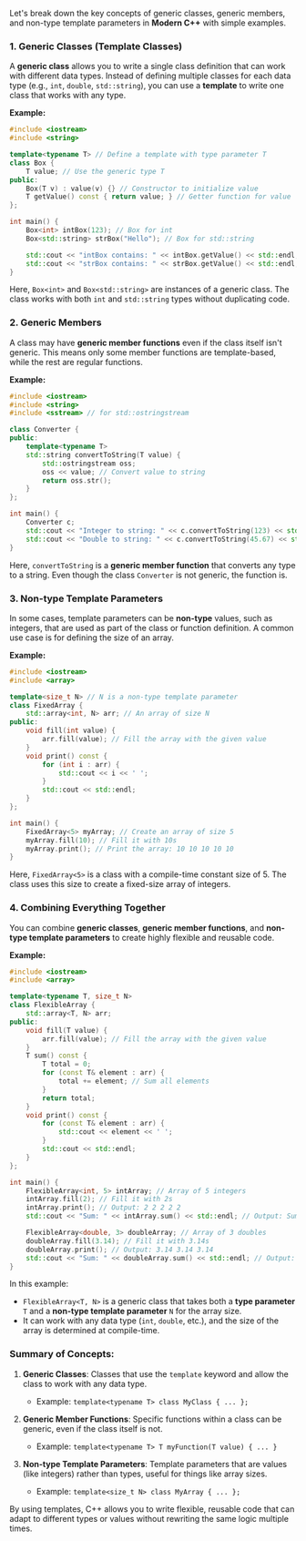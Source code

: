 Let's break down the key concepts of generic classes, generic members, and non-type template parameters in **Modern C++** with simple examples.

### 1. **Generic Classes (Template Classes)**

A **generic class** allows you to write a single class definition that can work with different data types. Instead of defining multiple classes for each data type (e.g., `int`, `double`, `std::string`), you can use a **template** to write one class that works with any type.

**Example:**

```cpp
#include <iostream>
#include <string>

template<typename T> // Define a template with type parameter T
class Box {
    T value; // Use the generic type T
public:
    Box(T v) : value(v) {} // Constructor to initialize value
    T getValue() const { return value; } // Getter function for value
};

int main() {
    Box<int> intBox(123); // Box for int
    Box<std::string> strBox("Hello"); // Box for std::string

    std::cout << "intBox contains: " << intBox.getValue() << std::endl;
    std::cout << "strBox contains: " << strBox.getValue() << std::endl;
}
```

Here, `Box<int>` and `Box<std::string>` are instances of a generic class. The class works with both `int` and `std::string` types without duplicating code.

### 2. **Generic Members**

A class may have **generic member functions** even if the class itself isn't generic. This means only some member functions are template-based, while the rest are regular functions.

**Example:**

```cpp
#include <iostream>
#include <string>
#include <sstream> // for std::ostringstream

class Converter {
public:
    template<typename T>
    std::string convertToString(T value) {
        std::ostringstream oss;
        oss << value; // Convert value to string
        return oss.str();
    }
};

int main() {
    Converter c;
    std::cout << "Integer to string: " << c.convertToString(123) << std::endl;
    std::cout << "Double to string: " << c.convertToString(45.67) << std::endl;
}
```

Here, `convertToString` is a **generic member function** that converts any type to a string. Even though the class `Converter` is not generic, the function is.

### 3. **Non-type Template Parameters**

In some cases, template parameters can be **non-type** values, such as integers, that are used as part of the class or function definition. A common use case is for defining the size of an array.

**Example:**

```cpp
#include <iostream>
#include <array>

template<size_t N> // N is a non-type template parameter
class FixedArray {
    std::array<int, N> arr; // An array of size N
public:
    void fill(int value) {
        arr.fill(value); // Fill the array with the given value
    }
    void print() const {
        for (int i : arr) {
            std::cout << i << ' ';
        }
        std::cout << std::endl;
    }
};

int main() {
    FixedArray<5> myArray; // Create an array of size 5
    myArray.fill(10); // Fill it with 10s
    myArray.print(); // Print the array: 10 10 10 10 10
}
```

Here, `FixedArray<5>` is a class with a compile-time constant size of 5. The class uses this size to create a fixed-size array of integers.

### 4. **Combining Everything Together**

You can combine **generic classes**, **generic member functions**, and **non-type template parameters** to create highly flexible and reusable code.

**Example:**

```cpp
#include <iostream>
#include <array>

template<typename T, size_t N>
class FlexibleArray {
    std::array<T, N> arr;
public:
    void fill(T value) {
        arr.fill(value); // Fill the array with the given value
    }
    T sum() const {
        T total = 0;
        for (const T& element : arr) {
            total += element; // Sum all elements
        }
        return total;
    }
    void print() const {
        for (const T& element : arr) {
            std::cout << element << ' ';
        }
        std::cout << std::endl;
    }
};

int main() {
    FlexibleArray<int, 5> intArray; // Array of 5 integers
    intArray.fill(2); // Fill it with 2s
    intArray.print(); // Output: 2 2 2 2 2
    std::cout << "Sum: " << intArray.sum() << std::endl; // Output: Sum: 10

    FlexibleArray<double, 3> doubleArray; // Array of 3 doubles
    doubleArray.fill(3.14); // Fill it with 3.14s
    doubleArray.print(); // Output: 3.14 3.14 3.14
    std::cout << "Sum: " << doubleArray.sum() << std::endl; // Output: Sum: 9.42
}
```

In this example:
- `FlexibleArray<T, N>` is a generic class that takes both a **type parameter** `T` and a **non-type template parameter** `N` for the array size.
- It can work with any data type (`int`, `double`, etc.), and the size of the array is determined at compile-time.

### Summary of Concepts:

1. **Generic Classes**: Classes that use the `template` keyword and allow the class to work with any data type.
   - Example: `template<typename T> class MyClass { ... };`

2. **Generic Member Functions**: Specific functions within a class can be generic, even if the class itself is not.
   - Example: `template<typename T> T myFunction(T value) { ... }`

3. **Non-type Template Parameters**: Template parameters that are values (like integers) rather than types, useful for things like array sizes.
   - Example: `template<size_t N> class MyArray { ... };`

By using templates, C++ allows you to write flexible, reusable code that can adapt to different types or values without rewriting the same logic multiple times.